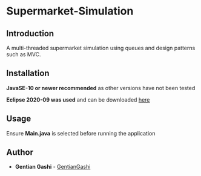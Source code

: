 # Supermarket-Simulation

## Introduction
A multi-threaded supermarket simulation using queues and design patterns such as MVC.

## Installation
**JavaSE-10 or newer recommended** as other versions have not been tested

**Eclipse 2020-09 was used** and can be downloaded [here](https://www.eclipse.org/downloads/packages/release/2020-09/r)

## Usage
Ensure **Main.java** is selected before running the application

## Author
* **Gentian Gashi** - [GentianGashi](https://github.com/GentianGashi)
